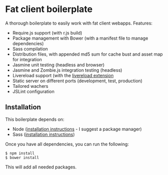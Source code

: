 # Fat client boilerplate

A thorough boilerplate to easily work with fat client webapps. Features:

- Require.js support (with r.js build)
- Package management with Bower (with a manifest file to manage dependencies)
- Sass compilation
- Distribution files, with appended md5 sum for cache bust and asset map for integration
- Jasmine unit testing (headless and browser)
- Jasmine and Zombie.js integration testing (headless)
- Livereload support (with the [livereload extension](https://chrome.google.com/webstore/detail/livereload/jnihajbhpnppcggbcgedagnkighmdlei?hl=en)
- Static server on different ports (development, test, production)
- Tailored wachers
- JSLint configuration

## Installation

This boilerplate depends on:

- Node ([installation instructions](https://github.com/joyent/node/wiki/Installing-Node.js-via-package-manager) - I suggest a package manager)
- Sass ([installation instructions](http://sass-lang.com/download.html))

Once you have all dependencies, you can run the following:

    $ npm install
    $ bower install

This will add all needed packages.
